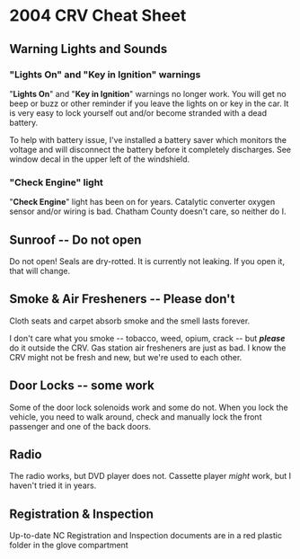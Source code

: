 # 2004 CRV Cheat Sheet

## Warning Lights and Sounds

### "Lights On" and "Key in Ignition" warnings

"**Lights On**" and "**Key in Ignition**" warnings no longer work.  You will get no beep or buzz or other reminder if you leave the lights on or key in the car.  It is very easy to lock yourself out and/or become stranded with a dead battery.

To help with battery issue, I've installed a battery saver which monitors the voltage and will disconnect the battery before it completely discharges.   See window decal in the upper left of the windshield.

### "Check Engine" light 

"**Check Engine**" light has been on for years.  Catalytic converter oxygen sensor and/or wiring is bad.  Chatham County doesn't care, so neither do I.

## Sunroof -- Do not open

Do not open!  Seals are dry-rotted.  It is currently not leaking.  If you open it, that will change.

## Smoke & Air Fresheners -- Please don't

Cloth seats and carpet absorb smoke and the smell lasts forever.

I don't care what you smoke -- tobacco, weed, opium, crack -- but ***please*** do it outside the CRV.  Gas station air fresheners are just as bad.  I know the CRV might not be fresh and new, but we're used to each other.

## Door Locks -- some work

Some of the door lock solenoids work and some do not.  When you lock the vehicle, you need to walk around, check and manually lock the front passenger and one of the back doors.

## Radio

The radio works, but DVD player does not.  Cassette player *might* work, but I haven't tried it in years.

## Registration & Inspection

Up-to-date NC Registration and Inspection documents are in a red plastic folder in the glove compartment
